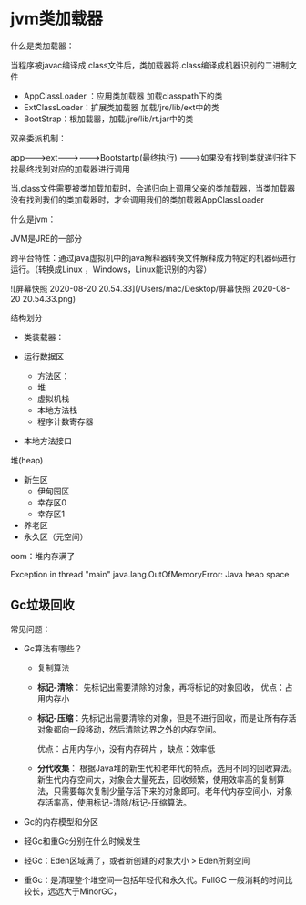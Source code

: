 # jvm类加载器

什么是类加载器：

当程序被javac编译成.class文件后，类加载器将.class编译成机器识别的二进制文件

- AppClassLoader ：应用类加载器   加载classpath下的类
- ExtClassLoader：扩展类加载器    加载/jre/lib/ext中的类
- BootStrap：根加载器，加载/jre/lib/rt.jar中的类



双亲委派机制：

app--->ext--->--->Bootstartp(最终执行)  --->如果没有找到类就递归往下找最终找到对应的加载器进行调用

当.class文件需要被类加载加载时，会递归向上调用父亲的类加载器，当类加载器没有找到我们的类加载器时，才会调用我们的类加载器AppClassLoader







什么是jvm：

JVM是JRE的一部分

 跨平台特性：通过java虚拟机中的java解释器转换文件解释成为特定的机器码进行运行。（转换成Linux ，Windows，Linux能识别的内容）



![屏幕快照 2020-08-20 20.54.33](/Users/mac/Desktop/屏幕快照 2020-08-20 20.54.33.png)



结构划分

- 类装载器：

- 运行数据区
  - 方法区：
  - 堆
  - 虚拟机栈
  - 本地方法栈
  - 程序计数寄存器
- 本地方法接口







堆(heap)

- 新生区
  - 伊甸园区
  - 幸存区0
  - 幸存区1
- 养老区
- 永久区（元空间）



oom：堆内存满了

Exception in thread "main" java.lang.OutOfMemoryError: Java heap space







## Gc垃圾回收



常见问题：

- Gc算法有哪些？

  - 复制算法

  - **标记-清除**： 先标记出需要清除的对象，再将标记的对象回收， 优点：占用内存小

  - **标记-压缩**：先标记出需要清除的对象，但是不进行回收，而是让所有存活对象都向一段移动，然后清除边界之外的内存空间。

     优点：占用内存小，没有内存碎片   ，缺点：效率低

  - **分代收集**： 根据Java堆的新生代和老年代的特点，选用不同的回收算法。新生代内存空间大，对象会大量死去，回收频繁，使用效率高的复制算法，只需要每次复制少量存活下来的对象即可。老年代内存空间小，对象存活率高，使用标记-清除/标记-压缩算法。

- Gc的内存模型和分区



- 轻Gc和重Gc分别在什么时候发生
- 轻Gc：Eden区域满了，或者新创建的对象大小 > Eden所剩空间
- 重Gc：是清理整个堆空间—包括年轻代和永久代。FullGC 一般消耗的时间比较长，远远大于MinorGC，

